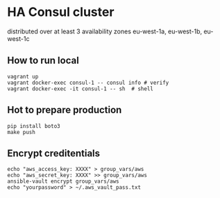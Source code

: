 # HA Consul cluster
distributed over at least 3 availability zones
eu-west-1a, eu-west-1b, eu-west-1c

## How to run local
```
vagrant up
vagrant docker-exec consul-1 -- consul info # verify
vagrant docker-exec -it consul-1 -- sh  # shell
```

## Hot to prepare production
```
pip install boto3
make push
```
## Encrypt creditentials
```
echo "aws_access_key: XXXX" > group_vars/aws
echo "aws_secret_key: XXXX" >> group_vars/aws
ansible-vault encrypt group_vars/aws
echo "yourpassword" > ~/.aws_vault_pass.txt
```